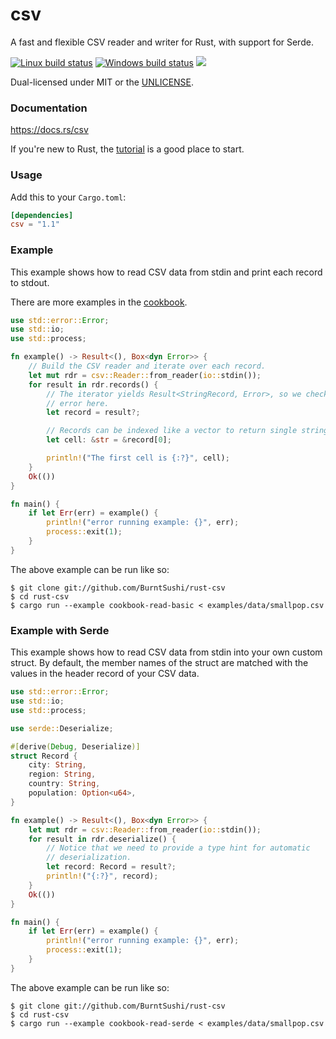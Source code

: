 csv
===
A fast and flexible CSV reader and writer for Rust, with support for Serde.

[![Linux build status](https://api.travis-ci.org/BurntSushi/rust-csv.svg)](https://travis-ci.org/BurntSushi/rust-csv)
[![Windows build status](https://ci.appveyor.com/api/projects/status/github/BurntSushi/rust-csv?svg=true)](https://ci.appveyor.com/project/BurntSushi/rust-csv)
[![](http://meritbadge.herokuapp.com/csv)](https://crates.io/crates/csv)

Dual-licensed under MIT or the [UNLICENSE](http://unlicense.org).


### Documentation

https://docs.rs/csv

If you're new to Rust, the
[tutorial](https://docs.rs/csv/1.0.0/csv/tutorial/index.html)
is a good place to start.


### Usage

Add this to your `Cargo.toml`:

```toml
[dependencies]
csv = "1.1"
```

### Example

This example shows how to read CSV data from stdin and print each record to
stdout.

There are more examples in the
[cookbook](https://docs.rs/csv/1.0.0/csv/cookbook/index.html).

```rust
use std::error::Error;
use std::io;
use std::process;

fn example() -> Result<(), Box<dyn Error>> {
    // Build the CSV reader and iterate over each record.
    let mut rdr = csv::Reader::from_reader(io::stdin());
    for result in rdr.records() {
        // The iterator yields Result<StringRecord, Error>, so we check the
        // error here.
        let record = result?;

        // Records can be indexed like a vector to return single strings
        let cell: &str = &record[0];

        println!("The first cell is {:?}", cell);
    }
    Ok(())
}

fn main() {
    if let Err(err) = example() {
        println!("error running example: {}", err);
        process::exit(1);
    }
}
```

The above example can be run like so:

```text
$ git clone git://github.com/BurntSushi/rust-csv
$ cd rust-csv
$ cargo run --example cookbook-read-basic < examples/data/smallpop.csv
```

### Example with Serde

This example shows how to read CSV data from stdin into your own custom struct.
By default, the member names of the struct are matched with the values in the
header record of your CSV data.

```rust
use std::error::Error;
use std::io;
use std::process;

use serde::Deserialize;

#[derive(Debug, Deserialize)]
struct Record {
    city: String,
    region: String,
    country: String,
    population: Option<u64>,
}

fn example() -> Result<(), Box<dyn Error>> {
    let mut rdr = csv::Reader::from_reader(io::stdin());
    for result in rdr.deserialize() {
        // Notice that we need to provide a type hint for automatic
        // deserialization.
        let record: Record = result?;
        println!("{:?}", record);
    }
    Ok(())
}

fn main() {
    if let Err(err) = example() {
        println!("error running example: {}", err);
        process::exit(1);
    }
}
```

The above example can be run like so:

```text
$ git clone git://github.com/BurntSushi/rust-csv
$ cd rust-csv
$ cargo run --example cookbook-read-serde < examples/data/smallpop.csv
```
